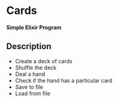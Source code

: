 # Cards

**Simple Elixir Program**

## Description

* Create a deck of cards
* Shuffle the deck
* Deal a hand
* Check if the hand has a particular card
* Save to file
* Load from file